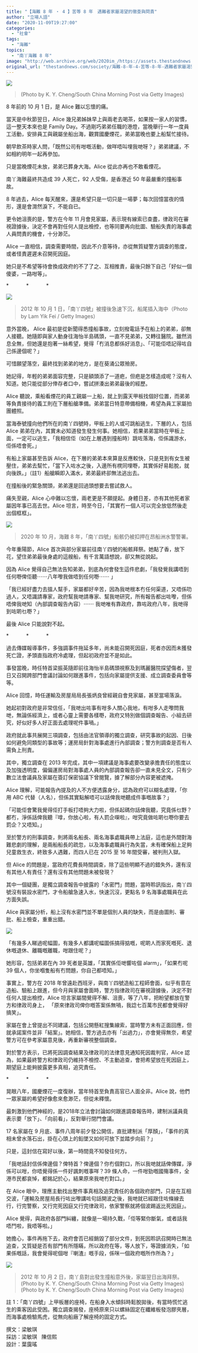 ```yaml
---
title: "【海難 8 年 ‧ 4 】苦等 8 年　遇難者家屬渴望的徹查與問責"
author: "立場人語"
date: "2020-11-09T19:27:00"
categories:
  - "社會"
tags:
  - "海難"
topics:
  - "南丫海難 8 年"
image: "http://web.archive.org/web/2020im_/https://assets.thestandnews.com/media/photos/Untitled-1-23_GLsdV_JOuqSTH.png"
original_url: "thestandnews.com/society/海難-8-年-4-苦等-8-年-遇難者家屬渴望的徹查與問責"
---
```

![](http://web.archive.org/web/2020im_/https://assets.thestandnews.com/media/photos/Untitled-1-23_GLsdV_JOuqSTH.png)
> (Photo by K. Y. Cheng/South China Morning Post via Getty Images)

8 年前的 10 月 1 日，是 Alice 難以忘懷的痛。

當天是中秋節翌日，Alice 幾兄弟姊妹早上與兩老去喝茶，如果按一家人的習慣，這一整天本來也是 Family Day。不過剛巧弟弟任職的港燈，當晚舉行一年一度員工活動，安排員工與親屬坐船出海，觀賞國慶煙花，弟弟當晚也要上船幫忙接待。

朝早飲茶時家人問，「既然公司有咁嘅活動，做咩唔叫埋我哋呀？」弟弟建議，不如相約明年一起再參加。

只是當晚煙花未放，弟弟已葬身大海。Alice 從此亦再也不敢看煙花。

南丫海難最終共造成 39 人死亡，92 人受傷，是香港近 50 年最嚴重的撞船事故。

8 年過去，Alice 每天醒來，還是希望只是一切只是一場夢；每次回憶當夜的情形，還是會潸然淚下，不能自已。

更令她沮喪的是，警方在今年 11 月會見家屬，表示現有線索已查盡，律政司在審視證據後，決定不會再對任何人提出檢控，也等同要再向批圖、驗船失責的海事處人員問責的機會，十分渺茫。

Alice 一直相信，調查需要時間，因此不介意等待，亦從無質疑警方調查的態度，或者怪責遲遲未召開死因庭。

她只是不希望等待會換成政府的不了了之、互相推責，最後只餘下自己「好似一個傻婆，一路咁等」。

\*            \*            \*

![](http://web.archive.org/web/2020im_/https://assets.thestandnews.com/media/photos/GettyImages-153210141_fhW0t_3B0sIRf.jpg)
> 2012 年 10 月 1 日，「南丫四號」被撞後急速下沉，船尾插入海中（Photo by Lam Yik Fei / Getty Images）

意外當晚， Alice 最初是從新聞得悉撞船事故，立刻撥電話予在船上的弟弟，卻無人接聽。她隨即與家人動身往海怡半島碼頭，一直不見弟弟，又轉往醫院。雖然消息全無，但她還是抱著一絲希望，覺得「冇消息都係好消息」、「可能佢唔記得咗自己係邊個呢？」

可惜願望落空，最終找到弟弟的地方，是在葵涌公眾殮房。

她記得，年輕的弟弟面容完整，只是額頭添了一道疤，但疤是怎樣造成呢？沒有人知道。她只能從部分倖存者口中，嘗試拼湊出弟弟最後的經歷。

Alice 聽說，乘船看煙花的員工親屬一上船，就上到露天甲板找個好位置，而弟弟等負責接待的義工則在下層船艙準備。弟弟當日特意帶備相機，希望為員工家屬拍團體照。

當海泰號撞向他們所在的南丫四號時，甲板上的人或可跳船逃生，下層的人，包括 Alice 弟弟在內，其實未必知道發生發生何事。她相信，若果弟弟當時在甲板上面，一定可以逃生，「我相信佢（如在上層遇到撞船時）跳咗落海，佢係識游水，佢係唔會死。」

有船上家屬甚至告訴 Alice，在下層的弟弟本來算是反應較快，只是見到有女生被壓住，弟弟去幫忙，「當下入咗水之後，入邊所有櫈同埋嘢，其實係好易鬆脫，就向後跌。」（註1）船艙瞬即入滿水，弟弟最終卻無法逃出去。

在撞船後的緊急關頭，弟弟還是回過頭想要去嘗試救人。

痛失至親，Alice 心中難以忘懷，兩老更是不願提起。身體日差，亦有其他死者家屬因年事已高去世。Alice 坦言，時至今日，「其實冇一個人可以完全放低然後走出個框框」。

![](http://web.archive.org/web/2020im_/https://assets.thestandnews.com/media/photos/Untitled-5_bGSlw_lq8X202.png)
> 2020 年 10 月，海難 8 年，「南丫四號」船骸仍被扣押在昂船洲水警警署。

今年重陽節，Alice 首次與部分家屬前往南丫四號的船骸拜祭。她點了香，放下花，望住弟弟最後身處的這艘船，有千言萬語想說，卻又無從說起。

因為 Alice 覺得自己無法告知弟弟，到底為何會發生這件悲劇，「我發覺我講唔到任何嘢俾佢聽⋯⋯八年嚟我做唔到任何嘢⋯⋯ 」

「我已經好盡力去搵人幫手，家屬都好辛苦，因為我哋根本冇任何渠道，又唔係叻過人，又唔識請專家，政府幫我哋請專家、幫我哋研究，所有報告都出咗嚟，但係唔俾我哋知（內部調查報告內容）⋯⋯ 我哋唯有靠政府，靠咗政府八年，我哋得到咗啲乜嘢？」

最後 Alice 只能說對不起。

\*            \*            \*

過去傳媒報導事件，多強調事件拖延多年，尚未能召開死因庭，死者亦因而未獲發死亡證，矛頭直指政府冷處理，但起初政府並不是如此。

事發當晚，時任特首梁振英隨即前往海怡半島碼頭視察及到瑪麗醫院探望傷者，翌日又召開跨部門會議討論如何跟進事件，包括向家屬提供支援、成立調查委員會等等。

Alice 回憶，時任運輸及房屋局局長張炳良曾經親自會見家屬，甚至當場落淚。

她起初對政府是非常信任，「我哋出咗事有咁多人關心我地，有咁多人走嚟問我哋，無論係經濟上，或者心靈上需要各樣嘢，政府又特別做個調查報告、小組去研究，好似好多人好正面去處理呢件事喎。」

政府就此事共展開三項調查，包括由法官領導的獨立調查，研究事故的起因、日後如何避免同類型的事故等；運房局針對海事處進行內部調查；警方則調查是否有人需負上刑責。

其中，獨立調查在 2013 年完成，其中一項建議是海事處要改變承擔責任的態度以及加強透明度，偏偏運房局對海事處人員的內部調查報告卻一直未見全文，只有少數立法會議員及家屬在簽訂保密協議下曾閱覽，據了解部分內容更被遮掩。

Alice 理解，可能報告內提及的人不方便透露身分，認為政府可以糊名處理，「你用 ABC 代替（人名），但係其實點解唔可以話俾我哋聽成件事嘅故事？」

「可能佢會驚我覺得佢打手板打唔夠大力啦，但係起碼你話俾我聽，究竟係乜野？都冇，淨係話俾我聽『嗱，你放心啦，有人罰企㗎啦』，咁究竟做咗啲乜嘢你要去罰企？又唔知。」

至於警方的刑事調查，則將兩名船長、兩名海事處職員帶上法庭，這也是外間對海難悲劇的理解，是兩船船長的疏忽，以及海事處職員行為失當，未有確保船上足夠兒童救生衣，終致多人遇難，而四人已在 2015 至 16 年間受審，被判刑入獄。

但 Alice 的問題是，當政府花費長時間調查，除了這些明顯不過的錯失外，還有沒有其他人有責任？還有沒有其他問題未被發現？

其中一個疑團，是獨立調查報告中披露的「水密門」問題，當時聆訊指出，南丫四號沒有裝設水密門，才令船艙急速入水，快速沉沒，更點名 9 名海事處職員在此方面失誤。

Alice 與家屬分析，船上沒有水密門並不單是個別人員的缺失，而是由圖則、審批、船上檢查，重重出錯。

![](http://web.archive.org/web/2020im_/https://assets.thestandnews.com/media/photos/E58D97E4B8ABE6B5B7E99BA3a-05_eaTeg_OPxowxc.png)

「有幾多人睇過呢幅圖，有幾多人都講呢幅圖係搞得掂嘅，呢啲人而家死嘅死、退休嘅退休、離職嘅離職，咁跟住呢？」

她形容，包括弟弟在內 39 死者是英雄，「其實係佢哋響咗個 alarm」，「如果冇呢 39 個人，你坐嗰隻船有冇問題，你自己都唔知。」

事實上，警方在 2018 年曾遠赴西班牙，與南丫四號造船工程師會面，似乎有意在造船、驗船上跟進，但今月與家屬會面時，警方指律政司在審視證據後，決定不對任何人提出檢控，Alice 坦言家屬間覺得不解、沮喪，等了八年，把盼望都放在警方和律政司身上， 「原來律政司俾你嘅答案係無喎，我諗七百萬市民都會覺得好搞笑」。

家屬在會上曾提出不同建議，包括公開懸紅搜集線索，當時警方未有正面回應，但就承諾案件並非「結案」。她相信，警方過去亦有「出過力」，亦會覺得無奈，希望警方可在參考家屬意見後，再重新審視整個調查。

對於警方表示，已將死因調查結果及律政司的法律意見通知死因裁判官，Alice 認為，如果最終警方和律政司仍維持不檢控、不主動追查，會把希望放在死因庭上，期望庭上能夠披露更多真相，追究責任。

\*            \*            \*

晃眼八年，國慶煙花一度復辦，當年特首至負責高官已人面全非。Alice 說，他們一眾家屬的希望好像愈來愈渺茫，但從未釋懷。

最刺激到他們神經的，是2018年立法會討論如何跟進調查報告時，建制派議員竟表示要「放下」、「向前看」，反對舉行閉門會議。

17 名家屬在 9 月底、事件八周年前夕發公開信，直批建制派「厚顏」，「事件的真相未曾水落石出，掛在心頭上的鉛墜又如何可放下並踏步向前？」

只是，這封信在寫好以後，第一時間竟不知發往何方。

「我哋話封信係俾邊個？俾特首？俾邊個？你冇個對口，所以我哋就話俾傳媒，淨係可以咁，你唔覺得係一件好諷刺嘅事咩？39 條人命，一件咁勁嘅國殤事件，全港市民都哀悼，都銘記於心，結果原來我哋冇對口。」

在 Alice 眼中，理應主動找出整件事真相及追究責任的各個政府部門，只是在互相交波，「運輸及房屋局長行咗出嚟講咗句話開波之後，我哋就已經跟住咗條線去行，行完警察，又行完死因庭又行完律政司，依家警察就將個波踢返比死因庭」。

Alice 覺得，與政府各部門糾纏，就像是一場持久戰，「佢等緊你斷氣，或者話我唔鬥啦，我唔等啦。」

她擔心，事件再拖下去，政府會否已經銷毀了部分文件，到死因聆訊召開時已無法追查，又質疑是否有部門有所隱瞞，所以政府在等，等人放下，等證據消失，「如果係嘅話，我會覺得呢個咁『喇渣』嘅手段，係咪一個政府嘅所作所為？」

![](http://web.archive.org/web/2020im_/https://assets.thestandnews.com/media/photos/GettyImages-1125412417_XGMLQ_SNbmYwR.jpg)
> 2012 年 10 月 2 日，南丫島對出發生撞船意外後，家屬翌日出海拜祭。(Photo by K. Y. Cheng/South China Morning Post via Getty Images)(Photo by K. Y. Cheng/South China Morning Post via Getty Images)

註 1：「南丫四號」上甲板層的座椅，在船身入水傾斜時鬆脫拋後，有當時慌忙逃生的乘客因此受困。獨立調查揭發，座椅原來只以螺絲固定在纖維板發泡膠夾層，而海事處檢驗馬虎，從無向船廠了解座椅的固定方式。

撰文：梁敏琪  
採訪：梁敏琪   陳信熙  
設計：葉靄瑤